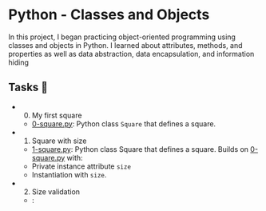 # Python - Classes and Objects
In this project, I began practicing object-oriented programming using classes and objects in Python. I learned about attributes, methods, and properties as well as data abstraction, data encapsulation, and information hiding

## Tasks 📃
- 0. My first square
  - [0-square.py](https://github.com/richard-1257/alx-higher_level_programming/blob/master/0x06-python-classes/0-square.py):  Python class `Square` that defines a square.

- 1. Square with size
  - [1-square.py](https://github.com/richard-1257/alx-higher_level_programming/blob/master/0x06-python-classes/1-square.py): Python class Square that defines a square. Builds on [0-square.py](https://github.com/richard-1257/alx-higher_level_programming/blob/master/0x06-python-classes/0-square.py) with:
  - Private instance attribute `size`
  - Instantiation with `size`.

- 2. Size validation
  - []():





















